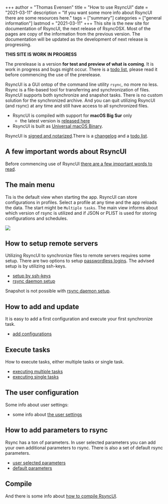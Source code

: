 +++
author = "Thomas Evensen"
title = "How to use RsyncUI"
date = "2021-03-11"
description = "If you want some more info about RsyncUI there are some resources here."
tags = ["summary"]
categories = ["general information"]
lastmod = "2021-03-11"
+++
This site is the new site for documentation of RsyncUI, the next release of RsyncOSX. Most of the pages are copy of the information from the previous version. The documentation will be updated as the development of next release is progressing.

**THIS SITE IS WORK IN PROGRESS**

The prerelease is a version **for test and preview of what is coming**. It is work in progress and bugs might occur. There is a [todo list](/post/todo/), please read it before commencing the use of the prerelease.

RsyncUI is a GUI ontop of the command line utility `rsync`, no more no less. Rsync is a file-based tool for transferring and synchronization of files. RsyncUI supports both synchronize and snapshot tasks. There is no custom solution for the synchronized archive. And you can quit utilizing RsyncUI (and rsync) at any time and still have access to all synchronized files.

- RsyncUI is compiled with support for **macOS Big Sur** only
  - the latest version is [released here](https://github.com/rsyncOSX/RsyncUI/releases)
- RsyncUI is built as [Universal macOS Binary](https://developer.apple.com/documentation/xcode/building_a_universal_macos_binary).

RsyncUI is [signed and notarized](/post/notarized/).There is a [changelog](/post/changelog/) and a [todo list](/post/todo/).

## A few important words about RsyncUI

Before commencing use of RsyncUI [there are a few important words to read](/post/important/).

## The main menu

Tis is the default view when starting the app. RsyncUI can store configurations in profiles. Select a profile at any time and the app reloads the data. The start might be `Multiple tasks`. The main view informs about which version of rsync is utilized and if JSON or PLIST is used for storing configurations and schedules.

![](/images/start/start.png)

## How to setup remote servers

Utilizing RsyncUI to synchronize files to remote servers requires some setup. There are two options to setup [passwordless logins](/post/remotelogins/). The advised setup is by utilizing ssh-keys.

- [setup by ssh-keys](/post/ssh/)
- [rsync daemon setup](/post/rsyncdaemon/)

Snapshot is not possible with [rsync daemon setup](/post/rsyncdaemon/).

## How to add and update

It is easy to add a first configuration and execute your first synchronize task.

- [add configurations](/post/addconfigurations/)

## Execute tasks

How to execute tasks, either multiple tasks or single task.

- [executing multiple tasks](/post/multipletasks/)
- [executing single tasks](/post/singletask/)

## The user configuration

Some info about user settings:

- some info about [the user settings](/post/userconfiguration/)

## How to add parameters to rsync

Rsync has a ton of parameters. In user selected parameters you can add your own additional parameters to rsync. There is also a set of default rsync parameters.

- [user selected parameters](/post/userparameters/)
- [default parameters](/post/rsyncparameters)

## Compile

And there is some info about [how to compile RsyncUI](/post/compile/).
